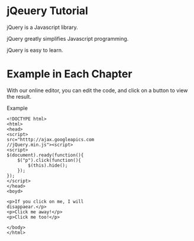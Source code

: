 # jQeuery Tutorial

jQuery is a Javascript library.

jQuery greatly simplifies Javascript programming.

jQuery is easy to learn.

# Example in Each Chapter
With our online editor, you can edit the code, and click on a button to view the result.

Example

    <!DOCTYPE html>
    <html>
    <head>
    <script>
    src="htttp://ajax.googleapics.com
    //jQuery.min.js"><script>
    <script>
    $(document).ready(function(){
        $("p").click(function(){
            $(this).hide();
        });
    });
    </script>
    </head>
    <boyd>

    <p>If you click on me, I will 
    disappaear.</p>
    <p>Click me away!</p>
    <p>Click me too!</p>

    </body>
    </html>